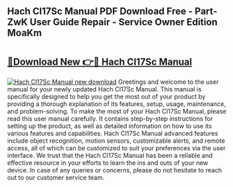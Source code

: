 ## Hach Cl17Sc Manual PDF Download Free - Part-ZwK User Guide Repair - Service Owner Edition MoaKm

# <h2><a href="http://bc36839.oget.top/?id=Hach+Cl17Sc+Manual">🔗Download New 👉🔴 Hach Cl17Sc Manual</a></h2>

[![Hach Cl17Sc Manual new download](https://i.imgur.com/5g1atiW.png)](http://bc36839.oget.top/?id=Hach+Cl17Sc+Manual)
Greetings and welcome to the user manual for your newly updated Hach Cl17Sc Manual. This manual is specifically designed to help you get the most out of your product by providing a thorough explanation of its features, setup, usage, maintenance, and problem-solving. To make the most of your Hach Cl17Sc Manual, please read this user manual carefully. It contains step-by-step instructions for setting up the product, as well as detailed information on how to use its various features and capabilities. Hach Cl17Sc Manual advanced features include object recognition, motion sensors, customizable alerts, and remote access, all of which can be customized to suit your preferences via the user interface. We trust that the Hach Cl17Sc Manual has been a reliable and effective resource in your efforts to learn the ins and outs of your new device. In case of any queries or concerns, please do not hesitate to reach out to our customer service team.
